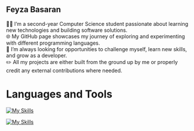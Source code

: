 ## Feyza Basaran

:woman_technologist: I’m a second-year Computer Science student passionate about learning new technologies and building software solutions.  
:globe_with_meridians: My GitHub page showcases my journey of exploring and experimenting with different programming languages.  
:dart: I’m always looking for opportunities to challenge myself, learn new skills, and grow as a developer.  
:pencil2: All my projects are either built from the ground up by me or properly credit any external contributions where needed.  

# Languages and Tools
[![My Skills](https://skillicons.dev/icons?i=c,java,py,js,nodejs,react,vue,html,css,sass,openstack,vscode)](https://skillicons.dev)

[![My Skills](https://skillicons.dev/icons?i=js,html,css,wasm)](https://skillicons.dev)
